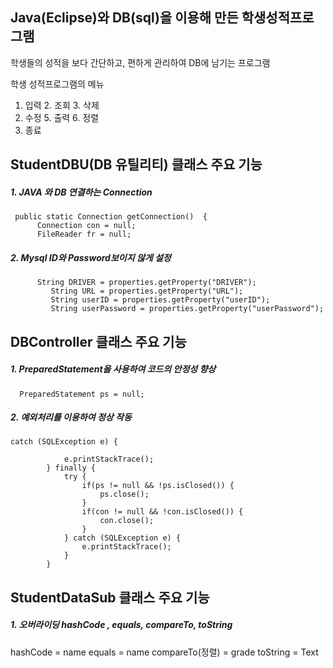 ## Java(Eclipse)와 DB(sql)을 이용해 만든 학생성적프로그램
학생들의 성적을 보다 간단하고, 편하게 관리하여 DB에 남기는 프로그램

학생 성적프로그램의 메뉴
1. 입력 2. 조회 3. 삭제
4. 수정 5. 출력 6. 정렬
7. 종료

## StudentDBU(DB 유틸리티) 클래스 주요 기능

##### 1. JAVA 와 DB 연결하는 Connection
```
 public static Connection getConnection()  {
      Connection con = null;
      FileReader fr = null;
```

##### 2. Mysql ID와 Password보이지 않게 설정
```
      String DRIVER = properties.getProperty("DRIVER");
         String URL = properties.getProperty("URL");
         String userID = properties.getProperty("userID");
         String userPassword = properties.getProperty("userPassword");
```

## DBController 클래스 주요 기능

##### 1. PreparedStatement을 사용하여 코드의 안정성 향상
```
  PreparedStatement ps = null;
```
##### 2. 예외처리를 이용하여 정상 작동
```
catch (SQLException e) {

			e.printStackTrace();
		} finally {
			try {
				if(ps != null && !ps.isClosed()) {
					ps.close();					
				}
				if(con != null && !con.isClosed()) {
					con.close();	
				}
			} catch (SQLException e) {
				e.printStackTrace();
			}
		}
```
## StudentDataSub 클래스 주요 기능

##### 1. 오버라이딩 hashCode , equals, compareTo, toString

hashCode = name
equals = name
compareTo(정렬) = grade
toString = Text
